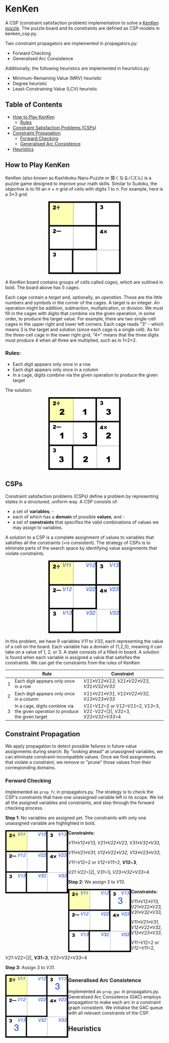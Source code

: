 # KenKen
A CSP (constraint satisfaction problem) implementation to solve a [KenKen puzzle](https://www.kenkenpuzzle.com).
The puzzle board and its constraints are defined as CSP models in kenken_csp.py. 

Two constraint propagators are implemented in propagators.py:
* Forward Checking
* Generalised Arc Consistence

Additionally, the following heuristics are implemented in heuristics.py:
* Minimum-Remaining Value (MRV) heuristic
* Degree heuristic
* Least-Constraining Value (LCV) heuristic


## Table of Contents
* [How to Play KenKen](https://github.com/thiadeliria/KenKen#how-to-play-kenken)
    * [Rules](https://github.com/thiadeliria/KenKen#rules)
* [Constraint Satisfaction Problems (CSPs)](https://github.com/thiadeliria/KenKen#csps)
* [Constraint Propagation](https://github.com/thiadeliria/KenKen#constraint-propagation)
    * [Forward Checking](https://github.com/thiadeliria/KenKen#forward-checking)
    * [Generalised Arc Consistence](https://github.com/thiadeliria/KenKen#generalised-arc-consistence)
* [Heuristics](https://github.com/thiadeliria/KenKen#heuristics)
        
## How to Play KenKen
KenKen (also known as Kashikoku-Naru-Puzzle or 賢くなるパズル) is a puzzle game designed to improve your math skills. Similar to Sudoku, the objective is to fill an *n* × *n* grid of cells with digits 1 to *n*. For example, here is a 3×3 grid.

<p align="center">
<img src="https://github.com/thiadeliria/KenKen/blob/master/images/example.png" width="230" />
</p>

A KenKen board contains groups of cells called *cages*, which are outlined in bold. The board above has 5 cages.

Each cage contain a *target* and, optionally, an *operation*. Those are the little numbers and symbols in the corner of the cages. A target is an integer. An operation might be addition, subtraction, multiplication, or division. We must fill in the cages with digits that combine via the given operation, in some order, to produce the target value. For example, there are two single-cell cages in the upper right and lower left corners. Each cage reads "3" - which means 3 is the target and solution (since each cage is a single cell). As for the three-cell cage in the lower right grid, "4×" means that the three digits must produce 4 when all three are multiplied, such as in 1×2×2.

### Rules:
* Each digit appears only once in a row
* Each digit appears only once in a column
* In a cage, digits combine via the given operation to produce the given target

The solution:
<p align="center">
<img src="https://github.com/thiadeliria/KenKen/blob/master/images/example_sol.png" width="230" />
</p>

## CSPs
Constraint satisfaction problems (CSPs) define a problem by representing states in a structured, uniform way. A CSP consists of:

* a set of **variables**; - 
* each of which has a **domain** of possible **values**; and -
* a set of **constraints** that specifies the valid combinations of values we may assign to variables. 

A solution to a CSP is a complete assignment of values to variables that satisfies all the constraints (=is consistent). The strategy of CSPs is to eliminate parts of the search space by identifying value assignments that violate constraints.

<p align="center">
<img src="https://github.com/thiadeliria/KenKen/blob/master/images/example_vars.png" width="230" />
</p>

In this problem, we have 9 variables *V11* to *V33*, each representing the value of a cell on the board. Each variable has a domain of {1,2,3}, meaning it can take on a value of 1, 2, or 3. A state consists of a filled-in board. A solution is found when each variable is assigned a value that satisfies the constraints. We can get the constraints from the rules of KenKen:

|   | Rule                                                                          | Constraint |
|---|-------------------------------------------------------------------------------|------------|
| 1 | Each digit appears only once in a row                                         | *V11≠V12≠V13, V21≠V22≠V23, V31≠V32≠V33* |
| 2 | Each digit appears only once in a column                                      | *V11≠V21≠V31, V12≠V22≠V32, V13≠V23≠V33* |
| 3 | In a cage, digits combine via the given operation to produce the given target | *V11÷V12*=2 or *V12÷V11*=2, *V13*=3, *V21-V22*=\|2\|, *V31*=3, *V23×V32×V33*=4 |


## Constraint Propagation
We apply propagation to detect possible failures in future value assignments during search. By "looking ahead" at unassigned variables, we can eliminate constraint-incompatible values. Once we find assignments that violate a constraint, we remove or "prune" those values from their corresponding domains.

### Forward Checking
Implemented as `prop_fc` in propagators.py. The strategy is to check the CSP's constraints that have one unassigned variable left in its scope. We list all the assigned variables and constraints, and step through the forward checking process.

**Step 1:** No variables are assigned yet. The constraints with only one unassigned variable are highlighted in bold.

<img align="left" src="https://github.com/thiadeliria/KenKen/blob/master/images/example_vars.png" width="200" />

**Constraints:**

*V11≠V12≠V13, V21≠V22≠V23, V31≠V32≠V33,*

*V11≠V21≠V31, V12≠V22≠V32, V13≠V23≠V33*, 

*V11÷V12*=2 or *V12÷V11*=2, ***V13***=**3**, 

*V21-V22*=\|2\|, *V31*=3, *V23×V32×V33*=4

**Step 2:** We assign 3 to *V13*.

<img align="left" src="https://github.com/thiadeliria/KenKen/blob/master/images/fc_1.png" width="200" />

**Constraints:**

*V11≠V12≠V13, V21≠V22≠V23, V31≠V32≠V33,*

*V11≠V21≠V31, V12≠V22≠V32, V13≠V23≠V33*, 

*V11÷V12*=2 or *V12÷V11*=2, 

*V21-V22*=\|2\|, ***V31***=**3**, *V23×V32×V33*=4

**Step 3:** Assign 3 to *V31*.

<img align="left" src="https://github.com/thiadeliria/KenKen/blob/master/images/fc_2.png" width="200" />

### Generalised Arc Consistence
Implemented as `prop_gac` in propagators.py. Generalised Arc Consistence (GAC) employs propagation to make each arc in a constraint graph consistent. We initialise the GAC queue with all relevant constraints of the CSP.

## Heuristics
